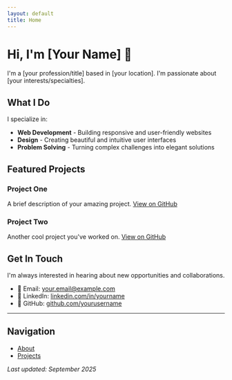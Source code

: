```yaml
---
layout: default
title: Home
---
```


# Hi, I'm [Your Name] 👋

I'm a [your profession/title] based in [your location]. I'm passionate about [your interests/specialties].

## What I Do

I specialize in:
- **Web Development** - Building responsive and user-friendly websites
- **Design** - Creating beautiful and intuitive user interfaces
- **Problem Solving** - Turning complex challenges into elegant solutions

## Featured Projects

### Project One
A brief description of your amazing project. [View on GitHub](https://github.com/yourusername/project)

### Project Two
Another cool project you've worked on. [View on GitHub](https://github.com/yourusername/project2)

## Get In Touch

I'm always interested in hearing about new opportunities and collaborations.

- 📧 Email: [your.email@example.com](mailto:your.email@example.com)
- 💼 LinkedIn: [linkedin.com/in/yourname](https://linkedin.com/in/yourname)
- 🐙 GitHub: [github.com/yourusername](https://github.com/yourusername)

---
## Navigation
- [About](/about)
- [Projects](/projects)

  
*Last updated: September 2025*

